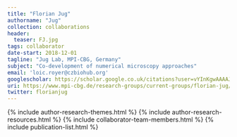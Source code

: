 ```yaml
---
title: "Florian Jug"
authorname: "Jug"
collection: collaborations
header:
  teaser: FJ.jpg
tags: collaborator
date-start: 2018-12-01
tagline: "Jug Lab, MPI-CBG, Germany"
subject: "Co-development of numerical microscopy approaches"
email: 'loic.royer@czbiohub.org'
googlescholar: https://scholar.google.co.uk/citations?user=vYInKgwAAAAJ&hl=en
uri: https://www.mpi-cbg.de/research-groups/current-groups/florian-jug/research-focus/
twitter: florianjug
---
```

<p align= "justify">

{% include author-research-themes.html %}
{% include author-research-resources.html %}
{% include collaborator-team-members.html %}
{% include publication-list.html %}
